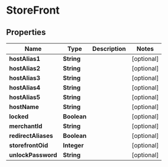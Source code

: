 
# StoreFront

## Properties
Name | Type | Description | Notes
------------ | ------------- | ------------- | -------------
**hostAlias1** | **String** |  |  [optional]
**hostAlias2** | **String** |  |  [optional]
**hostAlias3** | **String** |  |  [optional]
**hostAlias4** | **String** |  |  [optional]
**hostAlias5** | **String** |  |  [optional]
**hostName** | **String** |  |  [optional]
**locked** | **Boolean** |  |  [optional]
**merchantId** | **String** |  |  [optional]
**redirectAliases** | **Boolean** |  |  [optional]
**storefrontOid** | **Integer** |  |  [optional]
**unlockPassword** | **String** |  |  [optional]



